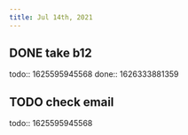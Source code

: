 ```yaml
---
title: Jul 14th, 2021
---
```


## DONE take b12
todo:: 1625595945568
done:: 1626333881359
## TODO check email
todo:: 1625595945568